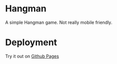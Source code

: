 # Hangman

A simple Hangman game. Not really mobile friendly.

# Deployment

Try it out on [Github Pages](https://mcgidoug.github.io/js-hangman/)
